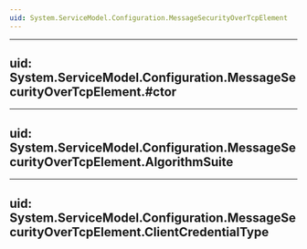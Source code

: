 ```yaml
---
uid: System.ServiceModel.Configuration.MessageSecurityOverTcpElement
---
```


---
uid: System.ServiceModel.Configuration.MessageSecurityOverTcpElement.#ctor
---

---
uid: System.ServiceModel.Configuration.MessageSecurityOverTcpElement.AlgorithmSuite
---

---
uid: System.ServiceModel.Configuration.MessageSecurityOverTcpElement.ClientCredentialType
---
